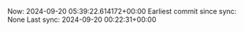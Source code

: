 Now: 2024-09-20 05:39:22.614172+00:00 Earliest commit since sync: None Last sync: 2024-09-20 00:22:31+00:00
